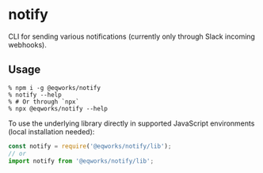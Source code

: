 # notify

CLI for sending various notifications (currently only through Slack incoming webhooks).

## Usage

```shell
% npm i -g @eqworks/notify
% notify --help
% # Or through `npx`
% npx @eqworks/notify --help
```

To use the underlying library directly in supported JavaScript environments (local installation needed):

```js
const notify = require('@eqworks/notify/lib');
// or
import notify from '@eqworks/notify/lib';
```
